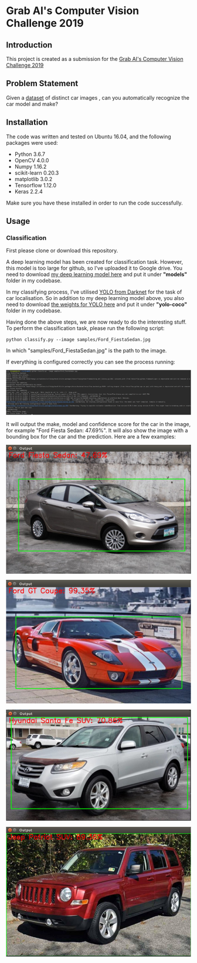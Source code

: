 # Grab AI's Computer Vision Challenge 2019

## Introduction

This project is created as a submission for the [Grab AI's Computer Vision Challenge 2019](https://www.aiforsea.com/computer-vision)

## Problem Statement

Given a [dataset](https://ai.stanford.edu/~jkrause/cars/car_dataset.html) of distinct car images , can you automatically recognize the car model and make?

## Installation

The code was written and tested on Ubuntu 16.04, and the following packages were used:
* Python 3.6.7
* OpenCV 4.0.0
* Numpy 1.16.2
* scikit-learn 0.20.3
* matplotlib 3.0.2
* Tensorflow 1.12.0
* Keras 2.2.4

Make sure you have these installed in order to run the code successfully.

## Usage

### Classification

First please clone or download this repository.

A deep learning model has been created for classification task. However, this model is too large for github, so I've uploaded it 
to Google drive. You need to download [my deep
learning model here](https://drive.google.com/open?id=14tsq_x5b4CP8gzaFh_It3ZqzV8owkoC6) 
and put it under **"models"** folder in my codebase.

In my classifying process, I've utilised [YOLO from Darknet](https://pjreddie.com/darknet/yolo/) for the task of car localisation. 
So in addition to my deep learning model above, you also need to download 
[the weights for YOLO here](https://drive.google.com/open?id=1PAba0klLoELLp9F1DaGAwGyVXXQGOCA0)
and put it under **"yolo-coco"** folder in my codebase.

Having done the above steps, we are now ready to do the interesting stuff. To perform the classification task, please
run the following script:

```
python classify.py --image samples/Ford_FiestaSedan.jpg
```

In which "samples/Ford_FiestaSedan.jpg" is the path to the image.

If everything is configured correctly you can see the process running:

![Classification running](https://github.com/minhthangdang/minhthangdang.github.io/raw/master/running-classification.JPG)

It will output the make, model and confidence score for the car in the image, for example "Ford Fiesta Sedan: 47.69%". It will also show the
image with a bounding box for the car and the prediction. Here are a few examples:

![Ford Fiesta Sedan](https://raw.githubusercontent.com/minhthangdang/minhthangdang.github.io/master/Ford-Fiesta-Sedan.JPG)

![Ford GT Coupe](https://raw.githubusercontent.com/minhthangdang/minhthangdang.github.io/master/Ford-GT-Coup.JPG)

![Hyundai Santa Fe SUV](https://raw.githubusercontent.com/minhthangdang/minhthangdang.github.io/master/Hyundai_SantaFe_SUV.JPG)

![Jeep Patriot SUV](https://raw.githubusercontent.com/minhthangdang/minhthangdang.github.io/master/Jeep-Patriot-SUV.JPG) 







